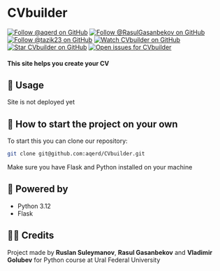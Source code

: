 # CVbuilder
[![Follow @aqerd on GitHub](https://img.shields.io/github/followers/aqerd?label=Ruslan%20Suleymanov&style=social-&labelColor=black&color=black)](https://github.com/aqerd)
[![Follow @RasulGasanbekov on GitHub](https://img.shields.io/github/followers/RasulGasanbekov?label=Rasul%20Gasanbekov&style=social-&labelColor=black&color=black)](https://github.com/RasulGasanbekov)
[![Follow @tazik23 on GitHub](https://img.shields.io/github/followers/tazik23?label=Vladimir%20Golubev&style=social-&labelColor=black&color=black)](https://github.com/tazik23)
[![Watch CVbuilder on GitHub](https://img.shields.io/github/watchers/aqerd/CVbuilder?label=Watch&style=social-&labelColor=black&color=black)](https://github.com/aqerd/CVbuilder/subscription)
[![Star CVbuilder on GitHub](https://img.shields.io/github/stars/aqerd/CVbuilder?label=Star&style=social-&labelColor=black&color=black)](https://github.com/aqerd/CVbuilder)
[![Open issues for CVbuilder](https://img.shields.io/github/issues/aqerd/CVbuilder?label=Issues&labelColor=black&color=black)](https://github.com/aqerd/CVbuilder/issues)
#### This site helps you create your CV

## 🚀 Usage
Site is not deployed yet

## 🔗 How to start the project on your own
To start this you can clone our repository:
```bash
git clone git@github.com:aqerd/CVbuilder.git
```
Make sure you have Flask and Python installed on your machine

## 🔨 Powered by
- Python 3.12
- Flask

## 🧑‍💻 Credits
Project made by **Ruslan Suleymanov**, **Rasul Gasanbekov** and **Vladimir Golubev** for Python course at Ural Federal University 
